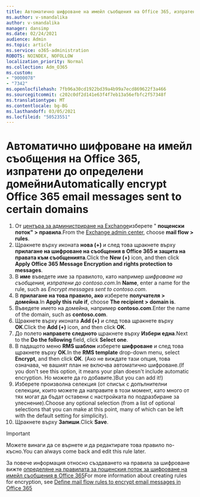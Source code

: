 ```yaml
---
title: Автоматично шифроване на имейл съобщения на Office 365, изпратени до определени домейни
ms.author: v-smandalika
author: v-smandalika
manager: dansimp
ms.date: 02/24/2021
audience: Admin
ms.topic: article
ms.service: o365-administration
ROBOTS: NOINDEX, NOFOLLOW
localization_priority: Normal
ms.collection: Adm_O365
ms.custom:
- "9000078"
- "7342"
ms.openlocfilehash: 7fb96a30cd1922bd39a4b99a7ecd869622f3a466
ms.sourcegitcommit: c202c0df2d141e63f4f7eb13a56efbfc2f57348f
ms.translationtype: MT
ms.contentlocale: bg-BG
ms.lasthandoff: 03/05/2021
ms.locfileid: "50523551"
---
```

# <a name="automatically-encrypt-office-365-email-messages-sent-to-certain-domains"></a><span data-ttu-id="c61d7-102">Автоматично шифроване на имейл съобщения на Office 365, изпратени до определени домейни</span><span class="sxs-lookup"><span data-stu-id="c61d7-102">Automatically encrypt Office 365 email messages sent to certain domains</span></span>

1. <span data-ttu-id="c61d7-103">От [центъра за администриране на Exchange](https://outlook.office365.com/ecp/)изберете " **пощенски поток" > правила**.</span><span class="sxs-lookup"><span data-stu-id="c61d7-103">From the [Exchange admin center](https://outlook.office365.com/ecp/), choose **mail flow > rules**.</span></span> 
2. <span data-ttu-id="c61d7-104">Щракнете върху иконата **нова (+)** и след това щракнете върху **прилагане на шифроване на съобщения в Office 365 и защита на правата към съобщенията**.</span><span class="sxs-lookup"><span data-stu-id="c61d7-104">Click the **New (+)** icon, and then click **Apply Office 365 Message Encryption and rights protection to messages**.</span></span>
3. <span data-ttu-id="c61d7-105">В **име** въведете име за правилото, като например *шифроване на съобщения, изпратени до contoso.com*.</span><span class="sxs-lookup"><span data-stu-id="c61d7-105">In **Name**, enter a name for the rule, such as *Encrypt messages sent to contoso.com*.</span></span>
4. <span data-ttu-id="c61d7-106">В **прилагане на това правило, ако** изберете **получателя > домейна**.</span><span class="sxs-lookup"><span data-stu-id="c61d7-106">In **Apply this rule if**, choose **The recipient > domain is**.</span></span> 
5. <span data-ttu-id="c61d7-107">Въведете името на домейна, например **contoso.com**.</span><span class="sxs-lookup"><span data-stu-id="c61d7-107">Enter the name of the domain, such as **contoso.com**.</span></span>
6. <span data-ttu-id="c61d7-108">Щракнете върху иконата **Add (+)** и след това щракнете върху **OK**.</span><span class="sxs-lookup"><span data-stu-id="c61d7-108">Click the **Add (+)** icon, and then click **OK**.</span></span>
7. <span data-ttu-id="c61d7-109">До полето **направете следното** щракнете върху **Избери една**.</span><span class="sxs-lookup"><span data-stu-id="c61d7-109">Next to the **Do the following** field, click **Select one**.</span></span> 
8. <span data-ttu-id="c61d7-110">В падащото меню **RMS шаблон** изберете **шифроване** и след това щракнете върху **OK**.</span><span class="sxs-lookup"><span data-stu-id="c61d7-110">In the **RMS template** drop-down menu, select **Encrypt**, and then click **OK**.</span></span> <span data-ttu-id="c61d7-111">(Ако не виждате тази опция, това означава, че вашият план не включва автоматично шифроване.</span><span class="sxs-lookup"><span data-stu-id="c61d7-111">(If you don't see this option, it means your plan doesn't include automatic encryption.</span></span> <span data-ttu-id="c61d7-112">Но можете да го добавите.)</span><span class="sxs-lookup"><span data-stu-id="c61d7-112">But you can add it!)</span></span>
9. <span data-ttu-id="c61d7-113">Изберете произволна селекция (от списък с допълнителни селекции, които можете да направите в този момент, като много от тях могат да бъдат оставени с настройката по подразбиране за улеснение).</span><span class="sxs-lookup"><span data-stu-id="c61d7-113">Choose any optional selection (from a list of optional selections that you can make at this point, many of which can be left with the default setting for simplicity).</span></span>
10. <span data-ttu-id="c61d7-114">Щракнете върху **Запиши**.</span><span class="sxs-lookup"><span data-stu-id="c61d7-114">Click **Save**.</span></span>

> [!IMPORTANT]
> <span data-ttu-id="c61d7-115">Можете винаги да се върнете и да редактирате това правило по-късно.</span><span class="sxs-lookup"><span data-stu-id="c61d7-115">You can always come back and edit this rule later.</span></span>

<span data-ttu-id="c61d7-116">За повече информация относно създаването на правила за шифроване вижте [определяне на правилата за пощенския поток за шифроване на имейл съобщения в Office 365](https://docs.microsoft.com/microsoft-365/compliance/define-mail-flow-rules-to-encrypt-email)</span><span class="sxs-lookup"><span data-stu-id="c61d7-116">For more information about creating rules for encryption, see [Define mail flow rules to encrypt email messages in Office 365](https://docs.microsoft.com/microsoft-365/compliance/define-mail-flow-rules-to-encrypt-email)</span></span>